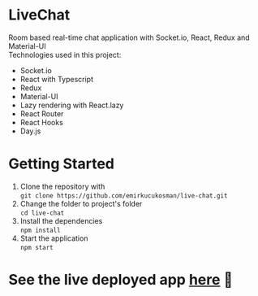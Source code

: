 # LiveChat  
Room based real-time chat application with Socket.io, React, Redux and Material-UI
<br> 
Technologies used in this project: 
- Socket.io
- React with Typescript 
- Redux 
- Material-UI 
- Lazy rendering with React.lazy 
- React Router 
- React Hooks 
- Day.js  
# Getting Started  
1. Clone the repository with <br>
`git clone https://github.com/emirkucukosman/live-chat.git`
2. Change the folder to project's folder <br>
`cd live-chat`
3. Install the dependencies <br>
`npm install`
4. Start the application <br>
`npm start`
# See the live deployed app [here](https://heuristic-panini-8a5024.netlify.app) 🚀
